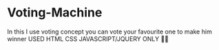 # Voting-Machine
In this I use voting concept 
you can vote your favourite one to make him winner
USED HTML CSS JAVASCRIPT/JQUERY ONLY 💯🥰